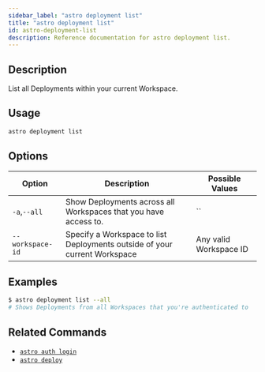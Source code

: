 ```yaml
---
sidebar_label: "astro deployment list"
title: "astro deployment list"
id: astro-deployment-list
description: Reference documentation for astro deployment list.
---
```


## Description

List all Deployments within your current Workspace.

## Usage

```sh
astro deployment list
```

## Options

| Option  | Description                             | Possible Values |
| ------- | --------------------------------------- | --------------- |
| `-a`,`--all` | Show Deployments across all Workspaces that you have access to. | ``              |
| `--workspace-id` | Specify a Workspace to list Deployments outside of your current Workspace | Any valid Workspace ID                                            |

## Examples

```sh
$ astro deployment list --all
# Shows Deployments from all Workspaces that you're authenticated to
```

## Related Commands

- [`astro auth login`](cli/astro-auth-login.md)
- [`astro deploy`](cli/astro-deploy.md)
